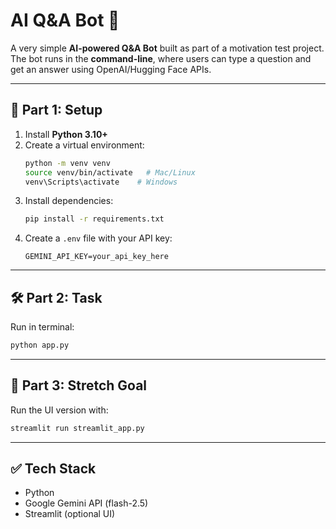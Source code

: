 # AI Q&A Bot 🤖

A very simple **AI-powered Q&A Bot** built as part of a motivation test project.  
The bot runs in the **command-line**, where users can type a question and get an answer using OpenAI/Hugging Face APIs.  

---

## 🚀 Part 1: Setup

1. Install **Python 3.10+**
2. Create a virtual environment:
   ```bash
   python -m venv venv
   source venv/bin/activate   # Mac/Linux
   venv\Scripts\activate    # Windows
   ```
3. Install dependencies:
   ```bash
   pip install -r requirements.txt
   ```
4. Create a `.env` file with your API key:
   ```
   GEMINI_API_KEY=your_api_key_here
   ```

---

## 🛠️ Part 2: Task

Run in terminal:
```bash
python app.py
```

---

## 🎯 Part 3: Stretch Goal

Run the UI version with:
```bash
streamlit run streamlit_app.py
```

---

## ✅ Tech Stack
- Python
- Google Gemini API (flash-2.5)
- Streamlit (optional UI)
